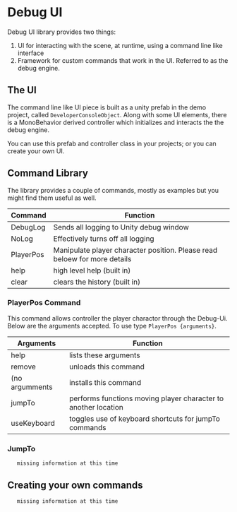 # Debug UI

Debug UI library provides two things:
1. UI for interacting with the scene, at runtime, using a command line like interface
2. Framework for custom commands that work in the UI.  Referred to as the debug engine.


## The UI

The command line like UI piece is built as a unity prefab in the demo project, called `DeveloperConsoleObject`.  Along with some
UI elements, there is a MonoBehavior derived controller which initializes and interacts the the debug engine.  

You can use this prefab and controller class in your projects; or you can create your own UI.

## Command Library

The library provides a couple of commands, mostly as examples but you might find them useful as well.


| Command          | Function            |
|------------------|---------------------|
| DebugLog         | Sends all logging to Unity debug window |
| NoLog            | Effectively turns off all logging |
| PlayerPos        | Manipulate player character position.  Please read beloew for more details |
| help             | high level help (built in) |
| clear            | clears the history (built in)|


### PlayerPos Command
This command allows controller the player charactor through the Debug-Ui.  Below are the arguments accepted. To use
type `PlayerPos {arguments}`.  

| Arguments        | Function            |
|------------------|---------------------|
| help             | lists these arguments |
| remove           | unloads this command |
| (no argumments   | installs this command |
| jumpTo           | performs functions moving player character to another location |
| useKeyboard      | toggles use of keyboard shortcuts for jumpTo commands |

### JumpTo
```
   missing information at this time
```



## Creating your own commands
```
   missing information at this time
```

